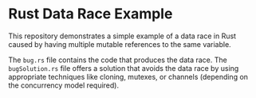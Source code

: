# Rust Data Race Example
This repository demonstrates a simple example of a data race in Rust caused by having multiple mutable references to the same variable.

The `bug.rs` file contains the code that produces the data race.  The `bugSolution.rs` file offers a solution that avoids the data race by using appropriate techniques like cloning, mutexes, or channels (depending on the concurrency model required).